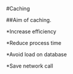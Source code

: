 #Caching

##Aim of caching.

*Increase efficiency

*Reduce process time

*Avoid load on database

*Save network call
